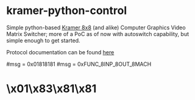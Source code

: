 kramer-python-control
=====================

Simple python-based [Kramer 8x8](http://www.kramerelectronics.com/products/model.asp?pid=387) (and alike) Computer Graphics Video Matrix Switcher; more of a PoC as of now with autoswitch capability, but simple enough to get started.

Protocol documentation can be found [here](http://www.kramerelectronics.com/downloads/protocols/protocol_2000_rev0_51.pdf)

#msg = 0x01818181
#msg = 0xFUNC_8INP_8OUT_8MACH
# \x01\x83\x81\x81
